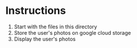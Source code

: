 # Instructions
1. Start with the files in this directory
1. Store the user's photos on google cloud storage
1. Display the user's photos